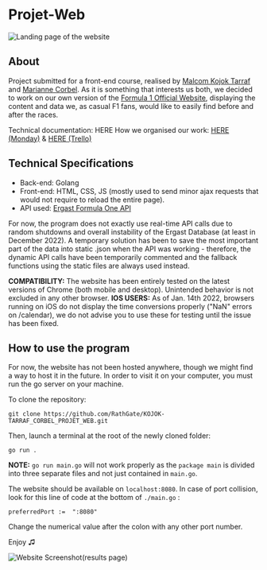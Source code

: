 # Projet-Web

![Landing page of the website](https://i.postimg.cc/4yLXQK5Z/1.png)

## About

Project submitted for a front-end course, realised by [Malcom Kojok Tarraf ](https://github.com/KhaledTarraf) and [Marianne Corbel](https://github.com/RathGate). As it is something that interests us both, we decided to work on our own version of the [Formula 1 Official Website](https://www.formula1.com/), displaying the content and data we, as casual F1 fans, would like to easily find before and after the races.

Technical documentation: HERE
How we organised our work: [HERE (Monday)](https://drive.google.com/file/d/1lpvbXwP1t2FPQ5lWueLt15Syn36XQ-qE/view?usp=share_link) & [HERE (Trello)](https://drive.google.com/file/d/1ZZOogSOiHAmlau366zSUJhc7TAC2B2BA/view?usp=share_link)

## Technical Specifications

 - Back-end: Golang 
 - Front-end: HTML, CSS, JS (mostly used to send minor
   ajax requests that would not require to reload the entire page).
 - API used: [Ergast Formula One API](http://ergast.com/mrd/)

For now, the program does not exactly use real-time API calls due to random shutdowns and overall instability of the Ergast Database (at least in December 2022). A temporary solution has been to save the most important part of the data into static .json when the API was working - therefore, the dynamic API calls have been temporarily commented and the fallback functions using the static files are always used instead.

**COMPATIBILITY:** The website has been entirely tested on the latest versions of Chrome (both mobile and desktop). Unintended behavior is not excluded in any other browser.
**IOS USERS:** As of Jan. 14th 2022, browsers running on iOS do not display the time conversions properly ("NaN" errors on /calendar), we do not advise you to use these for testing until the issue has been fixed.

## How to use the program

For now, the website has not been hosted anywhere, though we might find a way to host it in the future. In order to visit it on your computer, you must run the go server on your machine. 

To clone the repository:

    git clone https://github.com/RathGate/KOJOK-TARRAF_CORBEL_PROJET_WEB.git

Then, launch a terminal at the root of the newly cloned folder:

    go run .

**NOTE:** `go run main.go` will not work properly as the `package main` is divided into three separate files and not just contained in `main.go`.

The website should be available on `localhost:8080`. In case of port collision, look for this line of code at the bottom of `./main.go` :

    preferredPort :=  ":8080"

Change the numerical value after the colon with any other port number.

Enjoy ♫

![Website Screenshot(results page)](https://i.postimg.cc/4yQRWYQn/Capture-d-cran-2023-01-14-013615.png)
